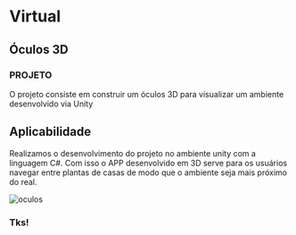 # Virtual


## Óculos 3D 


### PROJETO

O projeto consiste em construir um óculos 3D para visualizar um ambiente desenvolvido via Unity


## Aplicabilidade

Realizamos o desenvolvimento do projeto no ambiente unity com a linguagem C#. Com isso o APP desenvolvido em  3D serve para os usuários navegar entre plantas de casas de modo que o ambiente seja mais próximo do real.

![oculos](https://user-images.githubusercontent.com/63813811/194685303-20c252e9-6796-4830-a748-d74e817e7d8c.png)


### Tks!
